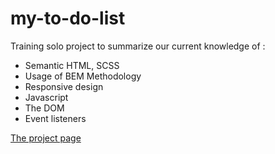 # my-to-do-list

Training solo project to summarize our current knowledge of :

* Semantic HTML, SCSS
* Usage of BEM Methodology
* Responsive design
* Javascript
* The DOM
* Event listeners

[The project page](https://nataliiatasha.github.io/my-to-do-list/)
